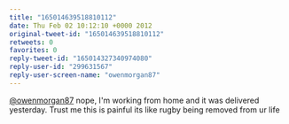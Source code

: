 ```yaml
---
title: "165014639518810112"
date: Thu Feb 02 10:12:10 +0000 2012
original-tweet-id: "165014639518810112"
retweets: 0
favorites: 0
reply-tweet-id: "165014327340974080"
reply-user-id: "299631567"
reply-user-screen-name: "owenmorgan87"
---
```

<a href="https://twitter.com/owenmorgan87">@owenmorgan87</a> nope, I'm working from home and it was delivered yesterday. Trust me this is painful its like rugby being removed from ur life
